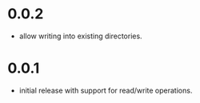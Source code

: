 # 0.0.2
  - allow writing into existing directories.

# 0.0.1
  - initial release with support for read/write operations.
